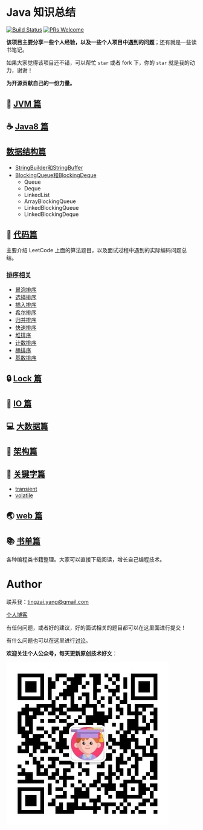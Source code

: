 # Java 知识总结
[![Build Status](https://travis-ci.org/joyang1/JavaInterview.svg?branch=master)](https://travis-ci.org/joyang1/JavaInterview)
[![PRs Welcome](https://img.shields.io/badge/PRs-welcome-brightgreen.svg?style=flat-square)](http://makeapullrequest.com)

**该项目主要分享一些个人经验，以及一些个人项目中遇到的问题**；还有就是一些读书笔记。

如果大家觉得该项目还不错，可以帮忙 `star` 或者 fork 下，你的 `star` 就是我的动力，谢谢！

**为开源贡献自己的一份力量。**

## :blue_book: [JVM 篇](/jvm)

## :coffee: [Java8 篇](/java8)

## [数据结构篇](/datastructure)
- [StringBuilder和StringBuffer](/datastructure/stringbuilderandstringbuffer.md)
- [BlockingQueue和BlockingDeque](/datastructure/blockingqueueanddeque.md)
  * Queue
  * Deque
  * LinkedList
  * ArrayBlockingQueue
  * LinkedBlockingQueue
  * LinkedBlockingDeque

## :scroll: [代码篇](/codeinterview)
主要介绍 LeetCode 上面的算法题目，以及面试过程中遇到的实际编码问题总结。

### [排序相关](/sortpro)
- [冒泡排序](/sortpro/1.bubbleSort.md)
- [选择排序](/sortpro/2.selectionSort.md)
- [插入排序](/sortpro/3.insertionSort.md)
- [希尔排序](/sortpro/4.shellSort.md)
- [归并排序](/sortpro/5.mergeSort.md)
- [快速排序](/sortpro/6.quickSort.md)
- [堆排序](/sortpro/7.heapSort.md)
- [计数排序](/sortpro/8.countingSort.md)
- [桶排序](/sortpro/9.bucketSort.md)
- [基数排序](/sortpro/10.radixSort.md)

## :lock: [Lock 篇](/lock)

## :file_folder: [IO 篇](/io)
  
## :computer: [大数据篇](/bigdata)

## :floppy_disk: [架构篇](/architecture)

## :abcd: [关键字篇](/keywords)
- [transient](/keywords/transient.md)
- [volatile](/keywords/volatile.md)

## :earth_asia: [web 篇](/web)

## :books: [书单篇](/books)
各种编程类书籍整理。大家可以直接下载阅读，增长自己编程技术。
  
  
# Author
联系我：tingzai.yang@gmail.com 

[个人博客](https://blog.tommyyang.cn) 

有任何问题，或者好的建议，好的面试相关的题目都可以在这里面进行提交！

有什么问题也可以在这里进行[讨论](https://github.com/joyang1/JavaInterview/issues/1)。

**欢迎关注个人公众号，每天更新原创技术好文**：

![](mymp.jpeg)

